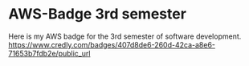 # AWS-Badge 3rd semester
Here is my AWS badge for the 3rd semester of software development.
https://www.credly.com/badges/407d8de6-260d-42ca-a8e6-71653b7fdb2e/public_url
